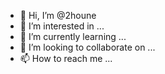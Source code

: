 - 👋 Hi, I’m @2houne
- 👀 I’m interested in ...
- 🌱 I’m currently learning ...
- 💞️ I’m looking to collaborate on ...
- 📫 How to reach me ...

<!---
2houne/2houne is a ✨ special ✨ repository because its `README.md` (this file) appears on your GitHub profile.
You can click the Preview link to take a look at your changes.
--->
